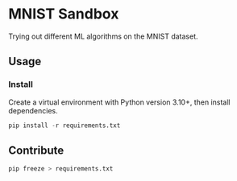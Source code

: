 # MNIST Sandbox

Trying out different ML algorithms on the MNIST dataset.

## Usage

### Install

Create a virtual environment with Python version 3.10+, then install dependencies.

```py
pip install -r requirements.txt
```

## Contribute

```py
pip freeze > requirements.txt
```
